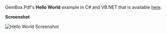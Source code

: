 GemBox.Pdf's **Hello World** example in C# and VB.NET that is available [here](https://www.gemboxsoftware.com/pdf/examples/c-sharp-vb-net-pdf-library/101).

**Screenshot**

![Hello World Screenshot](https://www.gemboxsoftware.com/Pdf/Examples/Content/HelloWorld/HelloWorld/HelloWorld.png)